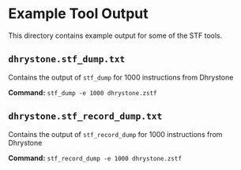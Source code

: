 # Example Tool Output

This directory contains example output for some of the STF tools.

## `dhrystone.stf_dump.txt`

Contains the output of `stf_dump` for 1000 instructions from Dhrystone

**Command:** `stf_dump -e 1000 dhrystone.zstf`

## `dhrystone.stf_record_dump.txt`

Contains the output of `stf_record_dump` for 1000 instructions from Dhrystone

**Command:** `stf_record_dump -e 1000 dhrystone.zstf`
